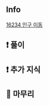 ## Info
<a href="https://www.acmicpc.net/problem/16234" rel="nofollow">16234 인구 이동</a>

## ❗ 풀이


## ❗ 추가 지식


## 🙂 마무리

